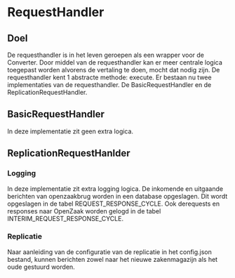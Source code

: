 # RequestHandler

## Doel
De requesthandler is in het leven geroepen als een wrapper voor de Converter. Door middel van de requesthandler kan er meer centrale logica toegepast worden alvorens de vertaling te doen, mocht dat nodig zijn. De requesthandler kent 1 abstracte methode: execute. Er bestaan nu twee implementaties van de requesthandler. De BasicRequestHandler en de ReplicationRequestHandler. 

## BasicRequestHandler
In deze implementatie zit geen extra logica.

## ReplicationRequestHanlder
### Logging
In deze implementatie zit extra logging logica. De inkomende en uitgaande berichten van openzaakbrug worden in een database opgeslagen. Dit wordt opgeslagen in de tabel REQUEST_RESPONSE_CYCLE. Ook derequests en responses naar OpenZaak worden gelogd in de tabel INTERIM_REQUEST_RESPONSE_CYCLE.

### Replicatie
Naar aanleiding van de configuratie van de replicatie in het config.json bestand, kunnen berichten zowel naar het nieuwe zakenmagazijn als het oude gestuurd worden.